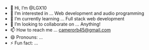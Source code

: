 - 👋 Hi, I’m @LGX10
- 👀 I’m interested in ... Web development and audio programming
- 🌱 I’m currently learning ... Full stack web development
- 💞️ I’m looking to collaborate on ... Anything!
- 📫 How to reach me ... camerorb45@gmail.com
- 😄 Pronouns: ...
- ⚡ Fun fact: ... 

<!---
LGX10/LGX10 is a ✨ special ✨ repository because its `README.md` (this file) appears on your GitHub profile.
You can click the Preview link to take a look at your changes.
--->
